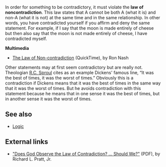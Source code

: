 In order for something to be contradictory, it must violate the
**law of noncontradiction**. This law states that A cannot be both
A (what it is) and non-A (what it is not) at the same time and in
the same relationship. In other words, you have contradicted
yourself if you affirm and deny the same statement. For example, if
I say that the moon is made entirely of cheese but then also say
that the moon is not made entirely of cheese, I have contradicted
myself.

**Multimedia**

-   [The Law of Non-contradiction](http://biblicaltraining.org/audio/TH601/apologetics_03a_MSTR.mov)
    (QuickTime), by Ron Nash

Other statements may at first seem contradictory but are really
not. Theologian [R.C. Sproul](R.C._Sproul "R.C. Sproul") cites as
an example Dickens' famous line, “It was the best of times, it was
the worst of times.” Obviously this is a contradiction if Dickens
means that it was the best of times in the same way that it was the
worst of times. But he avoids contradiction with this statement
because he means that in one sense it was the best of times, but in
another sense it was the worst of times.

## See also

-   [Logic](Logic "Logic")

## External links

-   ["Does God Observe the Law of Contradiction? ... Should We?"](http://reformedperspectives.org/newfiles/ric_pratt/TH.Pratt.Contradictions.pdf)
    (PDF), by Richard L. Pratt, Jr.



